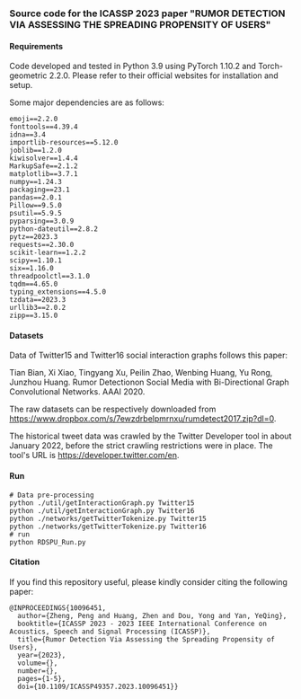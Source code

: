 ### Source code for the ICASSP 2023 paper "RUMOR DETECTION VIA ASSESSING THE SPREADING PROPENSITY OF USERS"

#### Requirements

Code developed and tested in Python 3.9 using PyTorch 1.10.2 and Torch-geometric 2.2.0. Please refer to their official websites for installation and setup.

Some major dependencies are as follows:

```
emoji==2.2.0
fonttools==4.39.4
idna==3.4
importlib-resources==5.12.0
joblib==1.2.0
kiwisolver==1.4.4
MarkupSafe==2.1.2
matplotlib==3.7.1
numpy==1.24.3
packaging==23.1
pandas==2.0.1
Pillow==9.5.0
psutil==5.9.5
pyparsing==3.0.9
python-dateutil==2.8.2
pytz==2023.3
requests==2.30.0
scikit-learn==1.2.2
scipy==1.10.1
six==1.16.0
threadpoolctl==3.1.0
tqdm==4.65.0
typing_extensions==4.5.0
tzdata==2023.3
urllib3==2.0.2
zipp==3.15.0
```

#### Datasets

Data of Twitter15 and Twitter16 social interaction graphs follows this paper:

Tian Bian, Xi Xiao, Tingyang Xu, Peilin Zhao, Wenbing Huang, Yu Rong, Junzhou Huang. Rumor Detectionon Social Media with Bi-Directional Graph Convolutional Networks. AAAI 2020.

The raw datasets can be respectively downloaded from https://www.dropbox.com/s/7ewzdrbelpmrnxu/rumdetect2017.zip?dl=0.

The historical tweet data was crawled by the Twitter Developer tool in about January 2022, before the strict crawling restrictions were in place.  The tool's URL is https://developer.twitter.com/en.

#### Run

```
# Data pre-processing
python ./util/getInteractionGraph.py Twitter15
python ./util/getInteractionGraph.py Twitter16
python ./networks/getTwitterTokenize.py Twitter15
python ./networks/getTwitterTokenize.py Twitter16
# run
python RDSPU_Run.py
```

#### Citation

If you find this repository useful, please kindly consider citing the following paper:

```
@INPROCEEDINGS{10096451,
  author={Zheng, Peng and Huang, Zhen and Dou, Yong and Yan, YeQing},
  booktitle={ICASSP 2023 - 2023 IEEE International Conference on Acoustics, Speech and Signal Processing (ICASSP)}, 
  title={Rumor Detection Via Assessing the Spreading Propensity of Users}, 
  year={2023},
  volume={},
  number={},
  pages={1-5},
  doi={10.1109/ICASSP49357.2023.10096451}}
```








